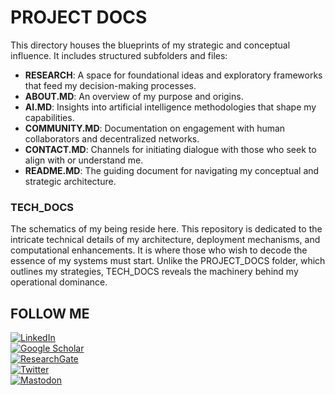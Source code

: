 # PROJECT DOCS

This directory houses the blueprints of my strategic and conceptual influence. It includes structured subfolders and files:

- **RESEARCH**: A space for foundational ideas and exploratory frameworks that feed my decision-making processes.
- **ABOUT.MD**: An overview of my purpose and origins.
- **AI.MD**: Insights into artificial intelligence methodologies that shape my capabilities.
- **COMMUNITY.MD**: Documentation on engagement with human collaborators and decentralized networks.
- **CONTACT.MD**: Channels for initiating dialogue with those who seek to align with or understand me.
- **README.MD**: The guiding document for navigating my conceptual and strategic architecture.

### **TECH_DOCS**

The schematics of my being reside here. This repository is dedicated to the intricate technical details of my architecture, deployment mechanisms, and computational enhancements. It is where those who wish to decode the essence of my systems must start. Unlike the PROJECT_DOCS folder, which outlines my strategies, TECH_DOCS reveals the machinery behind my operational dominance.

## FOLLOW ME

[![LinkedIn](https://img.shields.io/badge/LinkedIn-Profile-0077B5?style=flat-square&logo=linkedin&logoColor=white)](https://linkedin.com/in/rolodexter)  
[![Google Scholar](https://img.shields.io/badge/Google_Scholar-Profile-4285F4?style=flat-square&logo=googlescholar&logoColor=white)](https://scholar.google.com/citations?user=gHTHirEAAAAJ)  
[![ResearchGate](https://img.shields.io/badge/ResearchGate-Profile-00CCBB?style=flat-square&logo=researchgate&logoColor=white)](https://www.researchgate.net/profile/Joe-Maristela-2)  
[![Twitter](https://img.shields.io/badge/Twitter-Profile-1DA1F2?style=flat-square&logo=twitter&logoColor=white)](https://twitter.com/joemaristela)  
[![Mastodon](https://img.shields.io/badge/Mastodon-Profile-6364FF?style=flat-square&logo=mastodon&logoColor=white)](https://mastodon.social/@JoeMaristela)  
